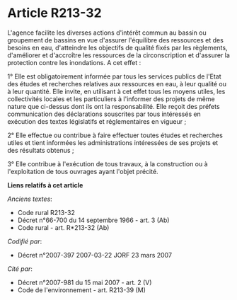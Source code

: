 # Article R213-32

L'agence facilite les diverses actions d'intérêt commun au bassin ou groupement de bassins en vue d'assurer l'équilibre des
ressources et des besoins en eau, d'atteindre les objectifs de qualité fixés par les règlements, d'améliorer et d'accroître
les ressources de la circonscription et d'assurer la protection contre les inondations. A cet effet :

1° Elle est obligatoirement informée par tous les services publics de l'Etat des études et recherches relatives aux
ressources en eau, à leur qualité ou à leur quantité. Elle invite, en utilisant à cet effet tous les moyens utiles, les
collectivités locales et les particuliers à l'informer des projets de même nature que ci-dessus dont ils ont la
responsabilité. Elle reçoit des préfets communication des déclarations souscrites par tous intéressés en exécution des textes
législatifs et réglementaires en vigueur ;

2° Elle effectue ou contribue à faire effectuer toutes études et recherches utiles et tient informées les administrations
intéressées de ses projets et des résultats obtenus ;

3° Elle contribue à l'exécution de tous travaux, à la construction ou à l'exploitation de tous ouvrages ayant l'objet
précité.

**Liens relatifs à cet article**

_Anciens textes_:

  - Code rural R213-32
  - Décret n°66-700 du 14 septembre 1966 - art. 3 (Ab)
  - Code rural - art. R*213-32 (Ab)

_Codifié par_:

  - Décret n°2007-397 2007-03-22 JORF 23 mars 2007

_Cité par_:

  - Décret n°2007-981 du 15 mai 2007 - art. 2 (V)
  - Code de l'environnement - art. R213-39 (M)
